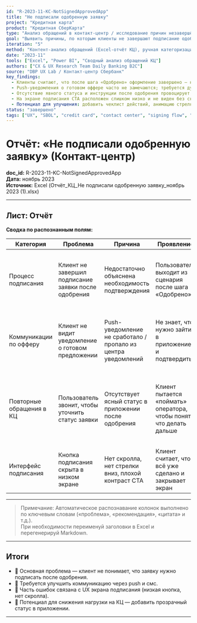 ```yaml
---
id: "R-2023-11-KC-NotSignedApprovedApp"
title: "Не подписали одобренную заявку"
project: "Кредитная карта"
product: "Кредитная СберКарта"
type: "Анализ обращений в контакт-центр / исследование причин незавершённых оформлений"
goal: "Выявить причины, по которым клиенты не завершают подписание одобренных заявок, и предложить меры для снижения потерь воронки и нагрузки на КЦ."
iteration: "5"
method: "Контент-анализ обращений (Excel-отчёт КЦ), ручная категоризация проблем"
date: "2023-11"
tools: ["Excel", "Power BI", "Сводный анализ обращений КЦ"]
authors: ["CX & UX Research Team Daily Banking B2C"]
source: "DBP UX Lab / Контакт-центр Сбербанк"
key_findings:
  - Клиенты считают, что после шага «Одобрено» оформление завершено — не понимают необходимость подписи.
  - Push-уведомления о готовом оффере часто не замечаются; требуется дублирование через смс и баннер в приложении.
  - Отсутствие явного статуса и инструкции после одобрения провоцирует повторные звонки в КЦ (до 5 на клиента).
  - На экране подписания CTA расположен слишком низко и не виден без скролла — пользователи закрывают экран, думая, что всё готово.
  - Потенциал для улучшения: добавить чеклист действий, анимацию стрелки вниз и понятный CTA «Подписать и получить деньги».
status: "завершено"
tags: ["UX", "SBOL", "credit card", "contact center", "signing flow", "CX analysis", "conversion", "research"]
---
```


# Отчёт: «Не подписали одобренную заявку» (Контакт-центр)

**doc_id:** R-2023-11-KC-NotSignedApprovedApp  
**Дата:** ноябрь 2023  
**Источник:** Excel (Отчёт_КЦ_Не подписали одобренную заявку_ноябрь 2023 (1).xlsx)

---

## Лист: Отчёт

**Сводка по распознанным полям:**

| Категория | Проблема | Причина | Проявление | Последствие | Критичность | Рекомендация | Цитата |
|------------|-----------|-----------|-------------|---------------|---------------|--------------|-----------|
| Процесс подписания | Клиент не завершил подписание заявки после одобрения | Недостаточно объяснена необходимость подтверждения | Пользователь выходит из сценария после шага «Одобрено» | Потеря одобренных заявок и рост повторных обращений | 🔴 Высокая | Добавить явное уведомление о необходимости подписания, инструкцию и CTA в пуше или смс | «Я думал, что всё уже одобрено, зачем ещё раз подписывать?» |
| Коммуникации по офферу | Клиент не видит уведомление о готовом предложении | Push-уведомление не сработало / пропало из центра уведомлений | Не знает, что нужно зайти в приложение и подтвердить | Потеря конверсии, рост входящих звонков в КЦ | 🟠 Средняя | Дублировать уведомление по каналам: смс + пуш, добавить баннер в личном кабинете | «Мне пришло смс, но ничего не нашёл в приложении.» |
| Повторные обращения в КЦ | Пользователь звонит, чтобы уточнить статус заявки | Отсутствует ясный статус в приложении после одобрения | Клиент пытается «поймать» оператора, чтобы понять, что делать дальше | Нагрузка на КЦ, повторные контакты до 5 раз на одного клиента | 🟠 Средняя | Добавить чеклист в приложение: “1. Подпишите заявку → 2. Получите деньги → 3. Статус отображается здесь” | «Я звоню уже третий раз, всё одобрено, а деньги не пришли.» |
| Интерфейс подписания | Кнопка подписания скрыта в низком экране | Нет скролла, нет стрелки вниз, плохой контраст CTA | Клиент считает, что всё уже сделано и закрывает экран | Потеря до 20 % оформлений по каналу мобильного приложения | 🔴 Высокая | Перенести CTA вверх или добавить анимацию стрелки вниз | «Я не видел кнопку, думал, что всё готово.» |

---

> Примечание: Автоматическое распознавание колонок выполнено по ключевым словам («проблема», «рекомендация», «цитата» и т.д.).  
> При необходимости переименуй заголовки в Excel и перегенерируй Markdown.

---

## Итоги

- 🔹 Основная проблема — клиент не понимает, что заявку нужно подписать после одобрения.  
- 🔹 Требуется улучшить коммуникацию через push и смс.  
- 🔹 Часть ошибок связана с UX экрана подписания (низкая кнопка, нет скролла).  
- 🔹 Потенциал для снижения нагрузки на КЦ — добавить прозрачный статус в приложении.

---
